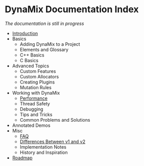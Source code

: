 # DynaMix Documentation Index

*The documentation is still in progress*

* [Introduction](intro.md)
* Basics
    * Adding DynaMix to a Project
    * Elements and Glossary 
    * C++ Basics
    * C Basics
* Advanced Topics
    * Custom Features
    * Custom Allocators
    * Creating Plugins
    * Mutation Rules
* Working with DynaMix
    * [Performance](working-with/perf.md)
    * Thread Safety
    * Debugging    
    * Tips and Tricks
    * Common Problems and Solutions
* Annotated Demos
* Misc    
    * [FAQ](misc/faq.md)
    * [Differences Between v1 and v2](misc/v2-vs-v1.md)
    * Implementation Notes
    * History and Inspiration
* [Roadmap](roadmap.md)
